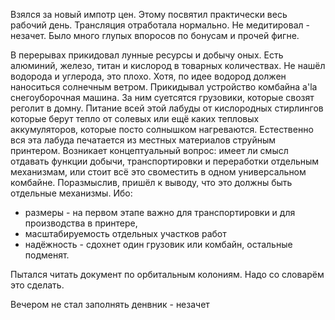 Взялся за новый импотр цен. Этому посвятил практически весь рабочий день.
Трансляция отработала нормально.
Не медитировал - незачет.
Было много глупых впоросов по бонусам и прочей фигне.

В перерывах прикидовал лунные ресурсы и добычу оных. Есть алюминий, железо, титан и кислород в товарных количествах. Не нашёл водорода и углерода, это плохо. Хотя, по идее водород должен наноситься солнечным ветром.
Прикидывал устройство комбайна a'la снегоуборочная машина. За ним суетсятся грузовики, которые свозят реголит в домну.
Питание всей этой лабуды от кислородных стирлингов которые берут тепло от солевых или ещё каких тепловых аккумуляторов, которые посто солнышком нагреваются.
Естественно вся эта лабуда печатается из местных материалов струйным принтером.
Возникает концептуальный вопрос: имеет ли смысл отдавать функции добычи, транспортировки и переработки отдельным механизмам, или стоит всё это своместить в одном универсальном комбайне.
Поразмыслив, пришёл к выводу, что это должны быть отдельные механизмы. Ибо: 
  * размеры - на первом этапе важно для транспортировки и для производства в принтере, 
  * масштабируемость отдельных участков работ
  * надёжность - сдохнет один грузовик или комбайн, остальные подменят.

Пытался читать документ по орбитальным колониям. Надо со словарём это сделать.

Вечером не стал заполнять денвник - незачет